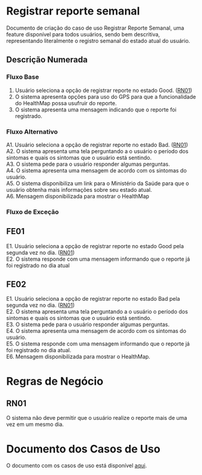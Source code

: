 # Registrar reporte semanal

Documento de criação do caso de uso Registrar Reporte Semanal, uma feature 
disponível para todos usuários, sendo bem descritiva, representando literalmente
o registro semanal do estado atual do usuário.

## Descrição Numerada

### Fluxo Base

1. Usuário seleciona a opção de registrar reporte no estado Good. ([RN01](#rn01))
2. O sistema apresenta opções para uso do GPS para que a funcionalidade do HealthMap possa usufruir do reporte.
3. O sistema apresenta uma mensagem indicando que o reporte foi registrado.

### Fluxo Alternativo

A1. Usuário seleciona a opção de registrar reporte no estado Bad. ([RN01](#rn01)) <br> 
A2. O sistema apresenta uma tela perguntando a o usuário o período dos sintomas e quais os sintomas que o usuário está sentindo. <br>
A3. O sistema pede para o usuário responder algumas perguntas. <br>
A4. O sistema apresenta uma mensagem de acordo com os sintomas do usuário. <br>
A5. O sistema disponibiliza um link para o Ministério da Saúde para que o usuário obtenha mais informações sobre seu estado atual. <br>
A6. Mensagem disponibilizada para mostrar o HealthMap <br>

### Fluxo de Exceção

## FE01

E1. Usuário seleciona a opção de registrar reporte no estado Good pela segunda vez no dia. ([RN01](#rn01)) <br>
E2. O sistema responde com uma mensagem informando que o reporte já foi registrado no dia atual <br>

## FE02

E1. Usuário seleciona a opção de registrar reporte no estado Bad pela segunda vez no dia. ([RN01](#rn01)) <br>
E2. O sistema apresenta uma tela perguntando a o usuário o período dos sintomas e quais os sintomas que o usuário está sentindo. <br>
E3. O sistema pede para o usuário responder algumas perguntas. <br>
E4. O sistema apresenta uma mensagem de acordo com os sintomas do usuário. <br>
E5. O sistema responde com uma mensagem informando que o reporte já foi registrado no dia atual. <br>
E6. Mensagem disponibilizada para mostrar o HealthMap. <br>

# Regras de Negócio

## RN01

O sistema não deve permitir que o usuário realize o reporte mais de uma vez em um mesmo dia.

# Documento dos Casos de Uso

O documento com os casos de uso está disponível [aqui](https://lucid.app/lucidchart/2177ac08-1b4a-401c-9047-ee3df682c233/edit?viewport_loc=-61%2C-203%2C2130%2C996%2C0_0&invitationId=inv_31318015-e18b-4767-9aa8-2501d5bbfde3#).
